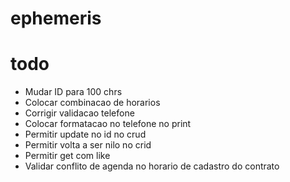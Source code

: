 # ephemeris

# todo
* Mudar ID para 100 chrs
* Colocar combinacao de horarios
* Corrigir validacao telefone
* Colocar formatacao no telefone no print
* Permitir update no id no crud
* Permitir volta a ser nilo no crid
* Permitir get com like 
* Validar conflito de agenda no horario de cadastro do contrato